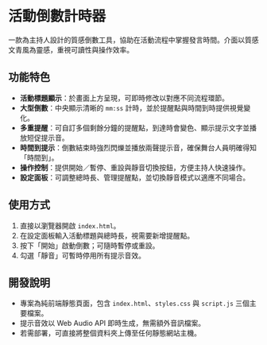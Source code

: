 # 活動倒數計時器

一款為主持人設計的質感倒數工具，協助在活動流程中掌握發言時間。介面以質感文青風為靈感，重視可讀性與操作效率。

## 功能特色

- **活動標題顯示**：於畫面上方呈現，可即時修改以對應不同流程環節。
- **大型倒數**：中央顯示清晰的 `mm:ss` 計時，並於提醒點與時間到時提供視覺變化。
- **多重提醒**：可自訂多個剩餘分鐘的提醒點，到達時會變色、顯示提示文字並播放短促提示音。
- **時間到提示**：倒數結束時強烈閃爍並播放兩聲提示音，確保舞台人員明確得知「時間到」。
- **操作控制**：提供開始／暫停、重設與靜音切換按鈕，方便主持人快速操作。
- **設定面板**：可調整總時長、管理提醒點，並切換靜音模式以適應不同場合。

## 使用方式

1. 直接以瀏覽器開啟 `index.html`。
2. 在設定面板輸入活動標題與總時長，視需要新增提醒點。
3. 按下「開始」啟動倒數；可隨時暫停或重設。
4. 勾選「靜音」可暫時停用所有提示音效。

## 開發說明

- 專案為純前端靜態頁面，包含 `index.html`、`styles.css` 與 `script.js` 三個主要檔案。
- 提示音效以 Web Audio API 即時生成，無需額外音訊檔案。
- 若需部署，可直接將整個資料夾上傳至任何靜態網站主機。
